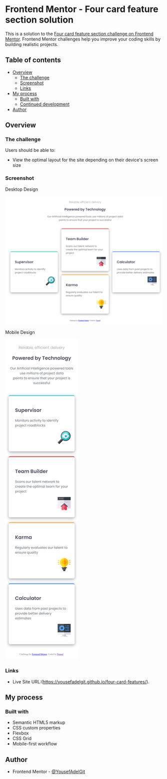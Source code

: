 # Frontend Mentor - Four card feature section solution

This is a solution to the [Four card feature section challenge on Frontend Mentor](https://www.frontendmentor.io/challenges/four-card-feature-section-weK1eFYK). Frontend Mentor challenges help you improve your coding skills by building realistic projects. 

## Table of contents

- [Overview](#overview)
  - [The challenge](#the-challenge)
  - [Screenshot](#screenshot)
  - [Links](#links)
- [My process](#my-process)
  - [Built with](#built-with)
  - [Continued development](#continued-development)
- [Author](#author)

## Overview

### The challenge

Users should be able to:

- View the optimal layout for the site depending on their device's screen size

### Screenshot
Desktop Design

![desktop design](./design/desktop-design.png)

Mobile Design

![mobile design](./design/mobile-design.png)
### Links

- Live Site URL:(https://yousefadelgit.github.io/four-card-features/).
  
## My process

### Built with

- Semantic HTML5 markup
- CSS custom properties
- Flexbox
- CSS Grid
- Mobile-first workflow

## Author

- Frontend Mentor - [@YousefAdelGit](https://www.frontendmentor.io/profile/YousefAdelGit)
